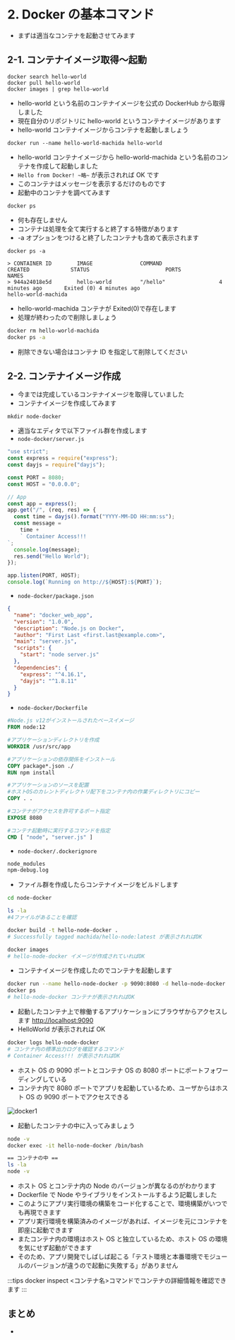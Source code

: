 # 2. Docker の基本コマンド

- まずは適当なコンテナを起動させてみます

## 2-1. コンテナイメージ取得〜起動

```
docker search hello-world
docker pull hello-world
docker images | grep hello-world
```

- hello-world という名前のコンテナイメージを公式の DockerHub から取得しました
- 現在自分のリポジトリに hello-world というコンテナイメージがあります
- hello-world コンテナイメージからコンテナを起動しましょう

```
docker run --name hello-world-machida hello-world
```

- hello-world コンテナイメージから hello-world-machida という名前のコンテナを作成して起動しました
- `Hello from Docker! ~略~` が表示されれば OK です
- このコンテナはメッセージを表示するだけのものです
- 起動中のコンテナを調べてみます

```console
docker ps
```

- 何も存在しません
- コンテナは処理を全て実行すると終了する特徴があります
- -a オプションをつけると終了したコンテナも含めて表示されます

```console
docker ps -a

> CONTAINER ID        IMAGE               COMMAND                  CREATED             STATUS                        PORTS                NAMES
> 944a24018e5d        hello-world         "/hello"                 4 minutes ago       Exited (0) 4 minutes ago                           hello-world-machida
```

- hello-world-machida コンテナが Exited(0)で存在します
- 処理が終わったので削除しましょう

```sh
docker rm hello-world-machida
docker ps -a
```

- 削除できない場合はコンテナ ID を指定して削除してください

## 2-2. コンテナイメージ作成

- 今までは完成しているコンテナイメージを取得していました
- コンテナイメージを作成してみます

```
mkdir node-docker
```

- 適当なエディタで以下ファイル群を作成します
- `node-docker/server.js`

```jsx
"use strict";
const express = require("express");
const dayjs = require("dayjs");

const PORT = 8080;
const HOST = "0.0.0.0";

// App
const app = express();
app.get("/", (req, res) => {
  const time = dayjs().format("YYYY-MM-DD HH:mm:ss");
  const message =
    time +
    ` Container Access!!!
`;
  console.log(message);
  res.send("Hello World");
});

app.listen(PORT, HOST);
console.log(`Running on http://${HOST}:${PORT}`);
```

- `node-docker/package.json`

```json
{
  "name": "docker_web_app",
  "version": "1.0.0",
  "description": "Node.js on Docker",
  "author": "First Last <first.last@example.com>",
  "main": "server.js",
  "scripts": {
    "start": "node server.js"
  },
  "dependencies": {
    "express": "^4.16.1",
    "dayjs": "^1.8.11"
  }
}
```

- `node-docker/Dockerfile`

```dockerfile
#Node.js v12がインストールされたベースイメージ
FROM node:12

#アプリケーションディレクトリを作成
WORKDIR /usr/src/app

#アプリケーションの依存関係をインストール
COPY package*.json ./
RUN npm install

#アプリケーションのソースを配置
#ホストOSのカレントディレクトリ配下をコンテナ内の作業ディレクトリにコピー
COPY . .

#コンテナがアクセスを許可するポート指定
EXPOSE 8080

#コンテナ起動時に実行するコマンドを指定
CMD [ "node", "server.js" ]
```

- `node-docker/.dockerignore`

```dockerfile
node_modules
npm-debug.log
```

- ファイル群を作成したらコンテナイメージをビルドします

```sh
cd node-docker

ls -la
#4ファイルがあることを確認

docker build -t hello-node-docker .
# Successfully tagged machida/hello-node:latest が表示されればOK

docker images
# hello-node-docker イメージが作成されていればOK
```

- コンテナイメージを作成したのでコンテナを起動します

```sh
docker run --name hello-node-docker -p 9090:8080 -d hello-node-docker
docker ps
# hello-node-docker コンテナが表示されればOK
```

- 起動したコンテナ上で稼働するアプリケーションにブラウザからアクセスします
  [http://localhost:9090](http://localhost:9090)
- HelloWorld が表示されれば OK

```sh
docker logs hello-node-docker
# コンテナ内の標準出力ログを確認するコマンド
# Container Access!!! が表示されればOK
```

- ホスト OS の 9090 ポートとコンテナ OS の 8080 ポートにポートフォワーディングしている
- コンテナ内で 8080 ポートでアプリを起動しているため、ユーザからはホスト OS の 9090 ポートでアクセスできる

![docker1](/images/docker1.png)

- 起動したコンテナの中に入ってみましょう

```sh
node -v
docker exec -it hello-node-docker /bin/bash

== コンテナの中 ==
ls -la
node -v
```

- ホスト OS とコンテナ内の Node のバージョンが異なるのがわかります
- Dockerfile で Node やライブラリをインストールするよう記載しました
- このようにアプリ実行環境の構築をコード化することで、環境構築がいつでも再現できます
- アプリ実行環境を構築済みのイメージがあれば、イメージを元にコンテナを即座に起動できます
- またコンテナ内の環境はホスト OS と独立しているため、ホスト OS の環境を気にせず起動ができます
- そのため、アプリ開発でしばしば起こる「テスト環境と本番環境でモジュールのバージョンが違うので起動に失敗する」がありません

:::tips
docker inspect <コンテナ名>コマンドでコンテナの詳細情報を確認できます
:::

## まとめ

-
